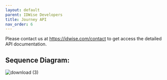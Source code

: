 ```yaml
---
layout: default
parent: IDWise Developers
title: Journey API 
nav_order: 6
---
```


Please contact us at https://idwise.com/contact to get access the detailed API documentation.

## Sequence Diagram:

![download (3)](https://user-images.githubusercontent.com/533570/148142008-f4527485-f2e6-47ac-8284-19a51b9c5c6d.png)
